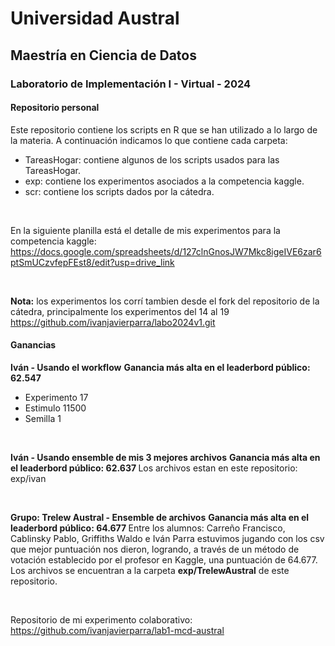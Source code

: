 # Universidad Austral
## Maestría en Ciencia de Datos
### Laboratorio de Implementación I - Virtual - 2024

#### Repositorio personal


Este repositorio contiene los scripts en R que se han utilizado a lo largo de la materia.
A continuación indicamos lo que contiene cada carpeta:
- TareasHogar: contiene algunos de los scripts usados para las TareasHogar.
- exp: contiene los experimentos asociados a la competencia kaggle. 
- scr: contiene los scripts dados por la cátedra.




<br>

En la siguiente planilla está el detalle de mis experimentos para la competencia kaggle: <br>
https://docs.google.com/spreadsheets/d/127clnGnosJW7Mkc8igeIVE6zar6ptSmUCzvfepFEst8/edit?usp=drive_link

<br>

<b>Nota:</b> los experimentos los corrí tambien desde el fork del repositorio de la cátedra, principalmente los experimentos del 14 al 19<br>
https://github.com/ivanjavierparra/labo2024v1.git
<br>

#### Ganancias

<b>Iván - Usando el workflow</b>
<b>Ganancia más alta en el leaderbord público: 62.547 </b>
- Experimento 17
- Estimulo 11500
- Semilla 1
<br>


<b>Iván - Usando ensemble de mis 3 mejores archivos</b>
<b>Ganancia más alta en el leaderbord público: 62.637 </b>
Los archivos estan en este repositorio: exp/ivan

<br>


<b> Grupo: Trelew Austral - Ensemble de archivos</b>
<b> Ganancia más alta en el leaderbord público: 64.677 </b>
Entre los alumnos: Carreño Francisco, Cablinsky Pablo, Griffiths Waldo e Iván Parra estuvimos jugando con los csv que mejor puntuación nos dieron, logrando, a través de un método de votación establecido por el profesor en Kaggle, una puntuación de 64.677. Los archivos se encuentran a la carpeta <b>exp/TrelewAustral</b> de este repositorio. 

<br>

Repositorio de mi experimento colaborativo: <br>
https://github.com/ivanjavierparra/lab1-mcd-austral




